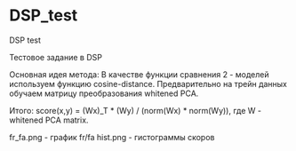 # DSP_test
DSP test

Тестовое задание в DSP

Основная идея метода:
В качестве функции сравнения 2 - моделей используем функцию cosine-distance.
Предварительно на трейн данных обучаем матрицу преобразования whitened PCA.

Итого:
score(x,y) = (Wx)_T * (Wy) / (norm(Wx) * norm(Wy)), где W - whitened PCA matrix.


fr_fa.png - график fr/fa
hist.png - гистограммы скоров
